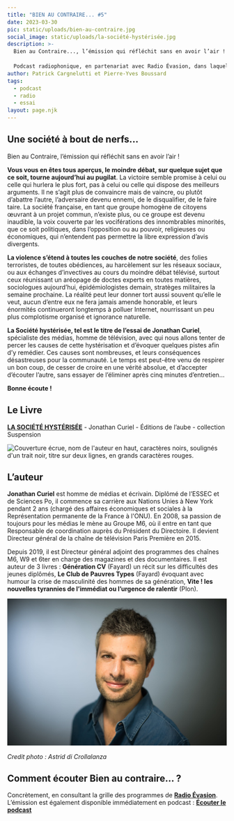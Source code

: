 ```yaml
---
title: "BIEN AU CONTRAIRE... #5"
date: 2023-03-30
pic: static/uploads/bien-au-contraire.jpg
social_image: static/uploads/la-société-hystérisée.jpg
description: >-
  Bien au Contraire..., l’émission qui réfléchit sans en avoir l’air !

  Podcast radiophonique, en partenariat avec Radio Évasion, dans laquelle un livre, roman, essai, pamphlet, sert de base à l'exploration d'un sujet de société. Nourrir la réflexion et proposer des points de vue différents sont deux ambitions de ce podcast à la périodicité encore non définie.
author: Patrick Cargnelutti et Pierre-Yves Boussard
tags:
  - podcast
  - radio
  - essai
layout: page.njk
---
```

## Une société à bout de nerfs...

Bien au Contraire, l’émission qui réfléchit sans en avoir l’air !

**Vous vous en êtes tous aperçus, le moindre débat, sur quelque sujet que ce soit, tourne aujourd’hui au pugilat**. La victoire semble promise à celui ou celle qui hurlera le plus fort, pas à celui ou celle qui dispose des meilleurs arguments. Il ne s’agit plus de convaincre mais de vaincre, ou plutôt d’abattre l’autre, l’adversaire devenu ennemi, de le disqualifier, de le faire taire. La société française, en tant que groupe homogène de citoyens œuvrant à un projet commun, n’existe plus, ou ce groupe est devenu inaudible, la voix couverte par les vociférations des innombrables minorités, que ce soit politiques, dans l’opposition ou au pouvoir, religieuses ou économiques, qui n’entendent pas permettre la libre expression d’avis divergents.

**La violence s’étend à toutes les couches de notre société**, des folies terroristes, de toutes obédiences, au harcèlement sur les réseaux sociaux, ou aux échanges d’invectives au cours du moindre débat télévisé, surtout ceux réunissant un aréopage de doctes experts en toutes matières, sociologues aujourd’hui, épidémiologistes demain, stratèges militaires la semaine prochaine. La réalité peut leur donner tort aussi souvent qu’elle le veut, aucun d’entre eux ne fera jamais amende honorable, et leurs énormités continueront longtemps à polluer Internet, nourrissant un peu plus complotisme organisé et ignorance naturelle.

**La Société hystérisée, tel est le titre de l’essai de Jonathan Curiel**, spécialiste des médias, homme de télévision, avec qui nous allons tenter de percer les causes de cette hystérisation et d’évoquer quelques pistes afin d’y remédier. Ces causes sont nombreuses, et leurs conséquences désastreuses pour la communauté. Le temps est peut-être venu de respirer un bon coup, de cesser de croire en une vérité absolue, et d’accepter d’écouter l’autre, sans essayer de l’éliminer après cinq minutes d’entretien...

**Bonne écoute !**

## Le Livre

**[LA SOCIÉTÉ HYSTÉRISÉE](https://editionsdelaube.fr/catalogue_de_livres/la-societe-hysterisee/)** - Jonathan Curiel - Éditions de l’aube - collection Suspension

![Couverture écrue, nom de l'auteur en haut, caractères noirs, soulignés d'un trait noir, titre sur deux lignes, en grands caractères rouges.](static/uploads/la-société-hystérisée.jpg "La société hystérisée")

## L’auteur

**Jonathan Curiel** est homme de médias et écrivain. Diplômé de l’ESSEC et de Sciences Po, il commence sa carrière aux Nations Unies à New York pendant 2 ans (chargé des affaires économiques et sociales à la Représentation permanente de la France à l'ONU). En 2008, sa passion de toujours pour les médias le mène au Groupe M6, où il entre en tant que Responsable de coordination auprès du Président du Directoire. Il devient Directeur général de la chaîne de télévision Paris Première en 2015.

Depuis 2019, il est Directeur général adjoint des programmes des chaînes M6, W9 et 6ter en charge des magazines et des documentaires. Il est auteur de 3 livres : **Génération CV** (Fayard) un récit sur les difficultés des jeunes diplômés, **Le Club de Pauvres Types** (Fayard) évoquant avec humour la crise de masculinité des hommes de sa génération, **Vite ! les nouvelles tyrannies de l’immédiat ou l’urgence de ralentir** (Plon).

![](static/uploads/jonathan-curiel-par-astrid-di-crollalenza.jpeg "Jonathan Curiel")

*Credit photo : Astrid di Crollalanza*

## Comment écouter Bien au contraire... ?

Concrètement, en consultant la grille des programmes de **[Radio Évasion](https://www.radioevasion.net/)**. L’émission est également disponible immédiatement en podcast : **[Écouter le podcast](https://www.radioevasion.net/2023/03/30/bien-au-contraire-5-une-societe-a-bout-de-nerfs/)**
